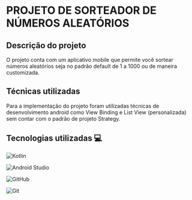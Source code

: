 # PROJETO DE SORTEADOR DE NÚMEROS ALEATÓRIOS

## Descrição do projeto
O projeto conta com um aplicativo mobile que permite você sortear números aleatórios
seja no padrão default de 1 a 1000 ou de maneira customizada.

## Técnicas utilizadas
Para a implementação do projeto foram utilizadas técnicas de desenvolvimento android como
View Binding e List View (personalizada) sem contar com o padrão de projeto Strategy. 

## Tecnologias utilizadas 💻 
![Kotlin](https://img.shields.io/badge/Kotlin-B125EA?style=for-the-badge&logo=kotlin&logoColor=white)

![Android Studio](https://img.shields.io/badge/android%20studio-346ac1?style=for-the-badge&logo=android%20studio&logoColor=white)

![GitHub](https://img.shields.io/badge/GitHub-100000?style=for-the-badge&logo=github&logoColor=white)

![Git](https://img.shields.io/badge/GIT-E44C30?style=for-the-badge&logo=git&logoColor=white)


